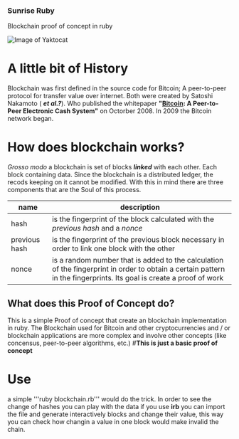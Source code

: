 ### Sunrise Ruby

Blockchain proof of concept in ruby

![Image of Yaktocat](https://octodex.github.com/images/yaktocat.png)

# A little bit of History

Blockchain was first defined in the source code for Bitcoin; A peer-to-peer protocol for transfer value over internet.
Both were created by Satoshi Nakamoto ( _**et al.?**_). Who published the whitepaper **"[Bitcoin](https://bitcoin.org/bitcoin.pdf): A Peer-to-Peer Electronic Cash System"** on Octorber 2008. In 2009 the Bitcoin network began.

# How does blockchain works?

*Grosso modo* a blockchain is set of blocks _**linked**_ with each other. Each block containing data. Since the blockchain is a distributed ledger, the recods keeping on it cannot be modified. With this in mind there are three components that are the Soul of this process.


name | description
-----|------------
hash | is the fingerprint of the block calculated with the _previous hash_ and a _nonce_
previous hash | is the fingerprint of the previous block necessary in order to link one block with the other
nonce         | is a random number that is added to the calculation of the fingerprint in order to obtain a certain pattern in the fingerprints. Its goal is create a proof of work
              

## What does this Proof of Concept do?

This is a simple Proof of concept that create an blockchain implementation in ruby. The Blockchain used for Bitcoin and other cryptocurrencies and / or blockchain applications are more complex and involve other concepts (like concensus, peer-to-peer algorithms, etc.) #**This is just a basic proof of concept**

# Use
a simple '''ruby blockchain.rb''' would do the trick. In order to see the change of hashes you can play with the data
if you use **irb** you can import the file and generate interactively blocks and change their value, this way you can check how changin a value in one block would make invalid the chain.

